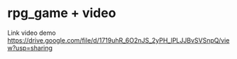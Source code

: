# rpg_game + video
Link video demo
https://drive.google.com/file/d/1719uhR_6O2nJS_2yPH_lPLJJBvSVSnpQ/view?usp=sharing
